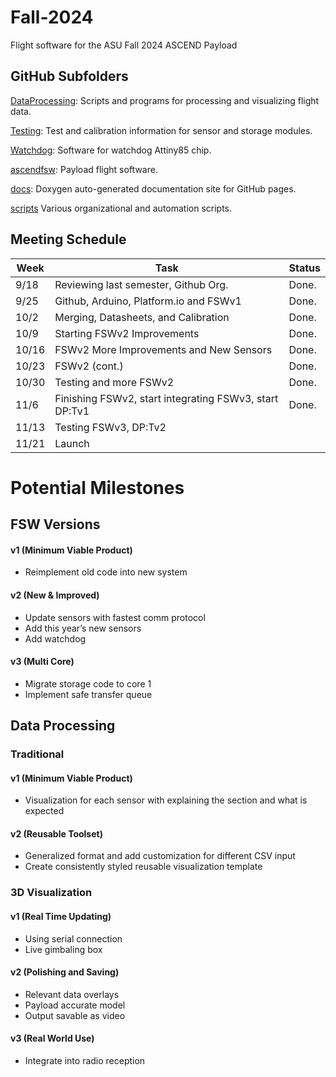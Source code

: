 # Fall-2024
Flight software for the ASU Fall 2024 ASCEND Payload

## GitHub Subfolders

[DataProcessing](https://github.com/ASU-ASCEND/Fall-2024/tree/main/DataProcessing): Scripts and programs for processing and visualizing flight data.

[Testing](https://github.com/ASU-ASCEND/Fall-2024/tree/main/Testing): Test and calibration information for sensor and storage modules.

[Watchdog](https://github.com/ASU-ASCEND/Fall-2024/tree/main/Watchdog): Software for watchdog Attiny85 chip.

[ascendfsw](https://github.com/ASU-ASCEND/Fall-2024/tree/main/ascendfsw): Payload flight software.

[docs](https://github.com/ASU-ASCEND/Fall-2024/tree/main/docs): Doxygen auto-generated documentation site for GitHub pages. 

[scripts](https://github.com/ASU-ASCEND/Fall-2024/tree/main/scripts) Various organizational and automation scripts. 


## Meeting Schedule

| Week  | Task                                                    | Status   |
|-------|---------------------------------------------------------|----------|
| 9/18  | Reviewing last semester, Github Org.                    | Done.    |
| 9/25  | Github, Arduino, Platform.io and FSWv1                  | Done.    |
| 10/2  | Merging, Datasheets, and Calibration                    | Done.    |
| 10/9  | Starting FSWv2 Improvements                             | Done.    |
| 10/16 | FSWv2 More Improvements and New Sensors                 | Done.    |
| 10/23 | FSWv2 (cont.)                                           | Done.    |
| 10/30 | Testing and more FSWv2                                  | Done.    |
| 11/6  | Finishing FSWv2, start integrating FSWv3, start DP:Tv1  | Done.    |
| 11/13 | Testing FSWv3, DP:Tv2                                   |          |
| 11/21 | Launch                                                  |          |

# Potential Milestones 

## FSW Versions
#### v1 (Minimum Viable Product)
* Reimplement old code into new system
#### v2 (New & Improved)
* Update sensors with fastest comm protocol
* Add this year’s new sensors
* Add watchdog
#### v3 (Multi Core)
* Migrate storage code to core 1
* Implement safe transfer queue

## Data Processing
### Traditional
#### v1 (Minimum Viable Product)
* Visualization for each sensor with explaining the section and what is expected
#### v2 (Reusable Toolset)
* Generalized format and add customization for different CSV input 
* Create consistently styled reusable visualization template 
### 3D Visualization 
#### v1 (Real Time Updating) 
* Using serial connection
* Live gimbaling box
#### v2 (Polishing and Saving)
* Relevant data overlays 
* Payload accurate model
* Output savable as video
#### v3 (Real World Use)
* Integrate into radio reception

